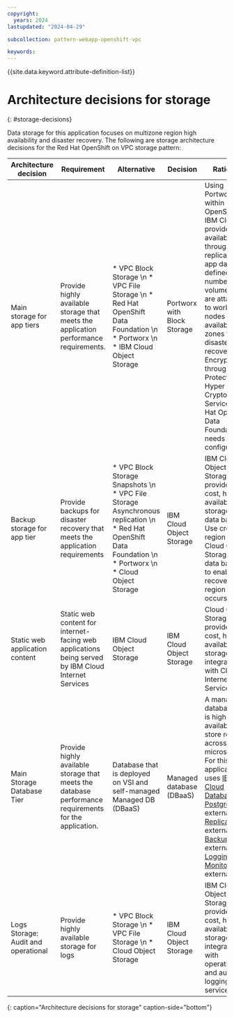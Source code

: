 ```yaml
---
copyright:
  years: 2024
lastupdated: "2024-04-29"

subcollection: pattern-webapp-openshift-vpc

keywords:
---
```

{{site.data.keyword.attribute-definition-list}}

# Architecture decisions for storage
{: #storage-decisions}



Data storage for this application focuses on multizone region high availability and disaster recovery. The following are storage architecture decisions for the Red Hat OpenShift on VPC storage pattern:

| Architecture decision    | Requirement                                                                                  | Alternative                                                                                                   | Decision          | Rationale                                                                                                                                                                                                                                                                                                                                                                                                                                                                                                                                                                                                                                                     |
| ---------------------------------- | ------------------------------------------------------------------------------------------------------ | ----------------------------------------------------------------------------------------------------------------------- | --------------------------- | ----------------------------------------------------------------------------------------------------------------------------------------------------------------------------------------------------------------------------------------------------------------------------------------------------------------------------------------------------------------------------------------------------------------------------------------------------------------------------------------------------------------------------------------------------------------------------------------------------------------------------------------------------------------------- |
| Main storage for app tiers         | Provide highly available storage that meets the application performance requirements.                  | * VPC Block Storage \n * VPC File Storage \n * Red Hat OpenShift Data Foundation \n * Portworx \n * IBM Cloud Object Storage                                    | Portworx with Block Storage | Using Portworx within Red Hat OpenShift on IBM Cloud, it provides high availability through replication of app data to a defined number of volumes that are attached to worker nodes across availability zones for disaster recovery. Encryption through Key Protect or Hyper Protect Crypto Services Red Hat OpenShift Data Foundation needs further configuration.                                                                                                                                                                                                                                                                                                                                       |
| Backup storage for app tier        | Provide backups for disaster recovery that meets the application requirements                          | * VPC Block Storage Snapshots \n * VPC File Storage Asynchronous replication \n * Red Hat OpenShift Data Foundation \n * Portworx \n * Cloud Object Storage | IBM Cloud Object Storage        | IBM Cloud Object Storage provides low-cost, high available storage for data backups. Use cross-region IBM Cloud Object Storage for data backups to enable recovery if a region outage occurs.                                                                                                                                                                                                                                                                                                                                                                                                                                                                             |
| Static web application content     | Static web content for internet-facing web applications being served by IBM Cloud Internet Services     | IBM Cloud Object Storage                                                                                                    | IBM Cloud Object Storage        | Cloud Object Storage provides low-cost, high available storage and is integrated with Cloud Internet Services.                                                                                                                                                                                                                                                                                                                                                                                                                                                                                                                                                          |
| Main Storage Database Tier         | Provide highly available storage that meets the database performance requirements for the application. | Database that is deployed on VSI and self-managed Managed DB (DBaaS)                                                                  | Managed database (DBaaS)          | A managed database that is highly available to store records across microservices. For this application, it uses [IBM Cloud Databases for PostgreSQL](https://cloud.ibm.com/docs/databases-for-postgresql?topic=databases-for-postgresql-getting-started&interface=ui){: external} \n * [Replication](https://cloud.ibm.com/docs/databases-for-postgresql?topic=databases-for-postgresql-read-only-replicas&interface=ui){: external} \n * [Backups](https://cloud.ibm.com/docs/databases-for-postgresql?topic=databases-for-postgresql-dashboard-backups&interface=ui){: external} \n * [Logging and Monitoring](https://cloud.ibm.com/docs/databases-for-postgresql?topic=databases-for-postgresql-activity-tracker&interface=ui){: external} |
| Logs Storage: Audit and operational | Provide highly available storage for logs                                                            | * VPC Block Storage \n * VPC File Storage \n * Cloud Object Storage                                                         | IBM Cloud Object Storage        | IBM Cloud Object Storage provides low-cost, high available storage and is integrated with operational and audit logging Cloud services.                                                                                                                                                                                                                                                                                                                                                                                                                                                                                                                                     |
{: caption="Architecture decisions for storage" caption-side="bottom"}
